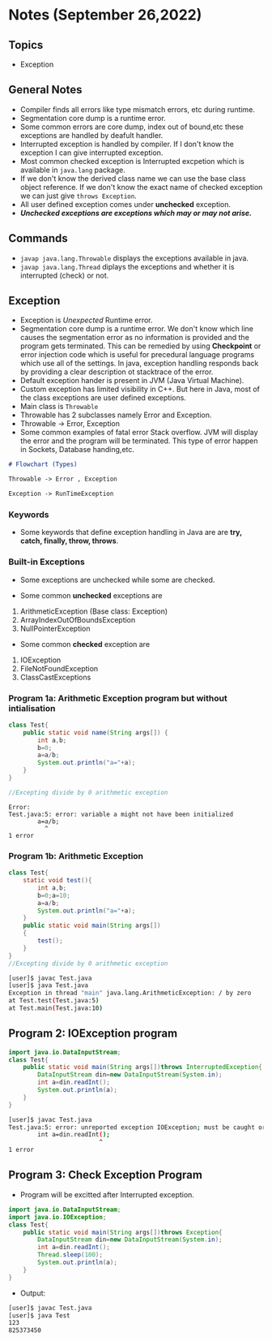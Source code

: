 # Notes (September 26,2022)

## Topics

- Exception

## General Notes

- Compiler finds all errors like type mismatch errors, etc during runtime.
- Segmentation core dump is a runtime error.
- Some common errors are core dump, index out of bound,etc these exceptions are handled by deafult handler.
- Interrupted exception is handled by compiler. If I don't know the exception I can give interrupted exception.
- Most common checked exception is Interrupted excpetion which is available in `java.lang` package.
- If we don't know the derived class name we can use the base class object reference. If we don't know the exact name of checked exception we can just give `throws Exception`.
- All user defined exception comes under **unchecked** exception.
- **_Unchecked exceptions are exceptions which may or may not arise._**

## Commands

- `javap java.lang.Throwable` displays the exceptions available in java.
- `javap java.lang.Thread` diplays the exceptions and whether it is interrupted (check) or not.

## Exception

- Exception is _Unexpected_ Runtime error.
- Segmentation core dump is a runtime error. We don't know which line causes the segmentation error as no information is provided and the program gets terminated. This can be remedied by using **Checkpoint** or error injection code which is useful for precedural language programs which use all of the settings. In java, exception handling responds back by providing a clear description ot stacktrace of the error.
- Default exception hander is present in JVM (Java Virtual Machine).
- Custom exception has limited visibility in C++. But here in Java, most of the class exceptions are user defined exceptions.
- Main class is `Throwable`
- Throwable has 2 subclasses namely Error and Exception.
- Throwable -> Error, Exception
- Some common examples of fatal error Stack overflow. JVM will display the error and the program will be terminated. This type of error happen in Sockets, Database handing,etc.

```md
# Flowchart (Types)

Throwable -> Error , Exception

Exception -> RunTimeException
```

### Keywords

- Some keywords that define exception handling in Java are are **try, catch, finally, throw, throws**.

### Built-in Exceptions

- Some exceptions are unchecked while some are checked.

- Some common **unchecked** exceptions are

1. ArithmeticException (Base class: Exception)
2. ArrayIndexOutOfBoundsException
3. NullPointerException

- Some common **checked** exception are

1. IOException
2. FileNotFoundException
3. ClassCastExceptions

### Program 1a: Arithmetic Exception program but without intialisation

```java
class Test{
    public static void name(String args[]) {
        int a,b;
        b=0;
        a=a/b;
        System.out.println("a="+a);
    }
}

//Excepting divide by 0 arithmetic exception
```

```text
Error:
Test.java:5: error: variable a might not have been initialized
        a=a/b;
          ^
1 error
```

### Program 1b: Arithmetic Exception

```java
class Test{
    static void test(){
        int a,b;
        b=0;a=10;
        a=a/b;
        System.out.println("a="+a);
    }
    public static void main(String args[]) 
    {
        test();
    }
}
//Excepting divide by 0 arithmetic exception
```

```bash
[user]$ javac Test.java
[user]$ java Test.java
Exception in thread "main" java.lang.ArithmeticException: / by zero
at Test.test(Test.java:5)
at Test.main(Test.java:10)
```

## Program 2: IOException program

```java
import java.io.DataInputStream;
class Test{
    public static void main(String args[])throws InterruptedException{
        DataInputStream din=new DataInputStream(System.in);
        int a=din.readInt();
        System.out.println(a);
    }
}
```

```bash
[user]$ javac Test.java
Test.java:5: error: unreported exception IOException; must be caught or declared to be thrown
        int a=din.readInt();
                         ^
1 error
```

## Program 3: Check Exception Program

- Program will be excitted after Interrupted exception.

```java
import java.io.DataInputStream;
import java.io.IOException;
class Test{
    public static void main(String args[])throws Exception{
        DataInputStream din=new DataInputStream(System.in);
        int a=din.readInt();
        Thread.sleep(100);
        System.out.println(a);
    }
}
```

- Output:

```bash
[user]$ javac Test.java
[user]$ java Test
123
825373450
```
